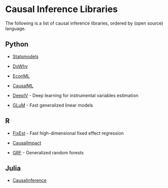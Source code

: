 # Causal Inference Libraries

The following is a list of causal inference libraries, ordered by (open source) language.



## Python

- [Statsmodels](https://github.com/statsmodels/statsmodels)

- [DoWhy](https://github.com/py-why/dowhy)

- [EconML](https://github.com/py-why/EconML)

- [CausalML](https://github.com/uber/causalml)

- [DeepIV](https://github.com/jhartford/DeepIV) - Deep learning for instrumental variables estimation

- [GLuM](https://github.com/Quantco/glum/) - Fast generalized linear models



## R

- [FixEst](https://github.com/lrberge/fixest) - Fast high-dimensional fixed effect regression

- [CausalImpact](https://github.com/google/CausalImpact)

- [GRF](https://github.com/grf-labs/grf/) - Generalized random forests 



## Julia

- [Causalinference](https://github.com/mschauer/CausalInference.jl) 
